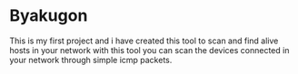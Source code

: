 # Byakugon
This is my first project and i have created this tool to scan and find  alive hosts in your network 
with this tool you can scan the devices connected in your network through simple icmp packets.

